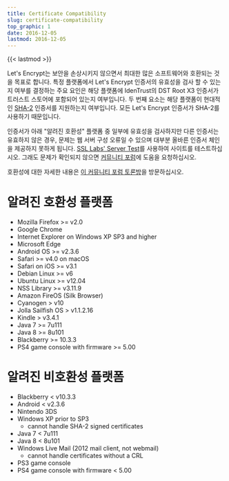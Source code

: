 ```yaml
---
title: Certificate Compatibility
slug: certificate-compatibility
top_graphic: 1
date: 2016-12-05
lastmod: 2016-12-05
---
```


{{< lastmod >}}

Let's Encrypt는 보안을 손상시키지 않으면서 최대한 많은 소프트웨어와 호환되는 것을 목표로 합니다. 특정 플랫폼에서 Let's Encrypt 인증서의 유효성을 검사 할 수 있는지 여부를 결정하는 주요 요인은 해당 플랫폼에 IdenTrust의 DST Root X3 인증서가 트러스트 스토어에 포함되어 있는지 여부입니다. 두 번째 요소는 해당 플랫폼이 현대적인 [SHA-2](https://konklone.com/post/why-google-is-hurrying-the-web-to-kill-sha-1) 인증서를 지원하는지 여부입니다. 모든 Let's Encrypt 인증서가 SHA-2를 사용하기 때문입니다.

인증서가 아래 "알려진 호환성" 플랫폼 중 일부에 유효성을 검사하지만 다른 인증서는 유효하지 않은 경우, 문제는 웹 서버 구성 오류일 수 있으며 대부분 올바른 인증서 체인을 제공하지 못하게 됩니다. [SSL Labs' Server Test](https://www.ssllabs.com/ssltest/)를 사용하여 사이트를 테스트하십시오. 그래도 문제가 확인되지 않으면 [커뮤니티 포럼](https://community.letsencrypt.org/)에 도움을 요청하십시오.

호환성에 대한 자세한 내용은 [이 커뮤니티 포럼 토론방](https://community.letsencrypt.org/t/which-browsers-and-operating-systems-support-lets-encrypt/)을 방문하십시오.

# 알려진 호환성 플랫폼

* Mozilla Firefox >= v2.0
* Google Chrome
* Internet Explorer on Windows XP SP3 and higher
* Microsoft Edge
* Android OS >= v2.3.6
* Safari >= v4.0 on macOS
* Safari on iOS >= v3.1
* Debian Linux >= v6
* Ubuntu Linux >= v12.04
* NSS Library >= v3.11.9
* Amazon FireOS (Silk Browser)
* Cyanogen > v10
* Jolla Sailfish OS > v1.1.2.16
* Kindle > v3.4.1
* Java 7 >= 7u111
* Java 8 >= 8u101
* Blackberry >= 10.3.3
* PS4 game console with firmware >= 5.00

# 알려진 비호환성 플랫폼

* Blackberry < v10.3.3
* Android < v2.3.6
* Nintendo 3DS
* Windows XP prior to SP3
  * cannot handle SHA-2 signed certificates
* Java 7 < 7u111
* Java 8 < 8u101
* Windows Live Mail (2012 mail client, not webmail)
  * cannot handle certificates without a CRL
* PS3 game console
* PS4 game console with firmware < 5.00
